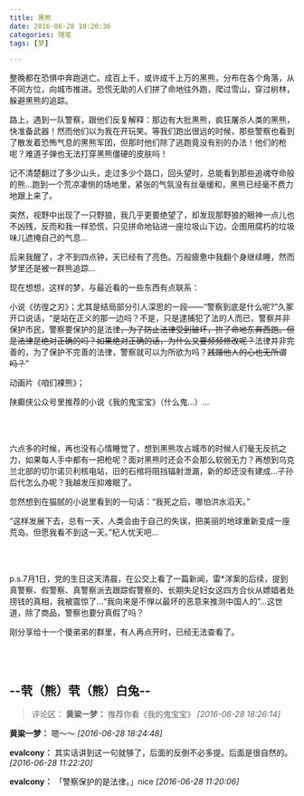 ```yaml
---
title: 黑熊
date: 2016-06-28 10:20:36
categories: 随笔
tags: [梦]

---
```

整晚都在恐惧中奔跑逃亡。成百上千，或许成千上万的黑熊，分布在各个角落，从不同方位，向城市推进。恐慌无助的人们拼了命地往外跑，爬过雪山，穿过树林，躲避黑熊的追踪。

路上，遇到一队警察，跟他们反复解释：那边有大批黑熊，疯狂屠杀人类的黑熊，快准备武器！然而他们以为我在开玩笑。等我们跑出很远的时候，那些警察也看到了散发着恐怖气息的黑熊军团，但那时他们除了逃跑竟没有别的办法！他们的枪呢？难道子弹也无法打穿黑熊僵硬的皮肤吗！

记不清楚翻过了多少山头，走过多少个路口，回头望时，总能看到那些追魂夺命般的熊...跑到一个荒凉凄恻的场地里，紧张的气氛没有丝毫缓和，黑熊已经毫不费力地跟上来了。

突然，视野中出现了一只野狼，我几乎更要绝望了，却发现那野狼的眼神一点儿也不凶残，反而和我一样恐慌，只见拼命地钻进一座垃圾山下边，企图用腐朽的垃圾味儿遮掩自己的气息...

后来我醒了，才不到四点钟，天已经有了亮色。万般疲惫中我翻个身继续睡，然而梦里还是被一群熊追踪...

现在想想，这样的梦，与最近看的一些东西有点联系：

小说《彷徨之刃》；尤其是结局部分引人深思的一段——“警察到底是什么呢?”久冢开口说话，“是站在正义的那一边吗？不是，只是逮捕犯了法的人而已，警察并非保护市民，警察要保护的是法律<span style="text-decoration:line-through;">，为了防止法律受到破坏，拚了命地东奔西跑。但是法律是绝对正确的吗？如果绝对正确的话，为什么又要频频修改呢？</span>法律并非完善的，为了保护不完善的法律，警察就可以为所欲为吗？<span style="text-decoration:line-through;">践踏他人的心也无所谓吗？</span>”

动画片《咱们裸熊》；

陕癫侠公众号里推荐的小说《我的鬼宝宝》（什么鬼...）...

<br /><br />

六点多的时候，再也没有心情睡觉了，想到黑熊攻占城市的时候人们毫无反抗之力，如果每人手中都有一把枪呢？面对黑熊时还会不会那么软弱无力？再想到乌克兰北部的切尔诺贝利核电站，旧的石棺将阻挡辐射泄漏，新的却还没有建成...子孙后代怎么办呢？我越发压抑难眠了。

忽然想到在猫腻的小说里看到的一句话：“我死之后，哪怕洪水滔天。”

“这样发展下去，总有一天，人类会由于自己的失误，把美丽的地球重新变成一座荒岛。但愿我看不到这一天。”杞人忧天吧...

<br /><br />

p.s.7月1日，党的生日这天清晨，在公交上看了一篇新闻，雷*洋案的后续，提到真警察、假警察、真警察派去跟踪假警察的、长期失足妇女这四方合伙从嫖娼者处捞钱的真相，我被震惊了...“我向来是不惮以最坏的恶意来推测中国人的”...这世道，除了商品，警察也要分真假了吗？

刚分享给十一个傻弟弟的群里，有人再点开时，已经无法查看了。

<br /><br />

--茕（熊）茕（熊）白兔--
---
>评论区：
>**黄粱一梦：** 推荐你看《我的鬼宝宝》  *[2016-06-28 18:26:14]*
>
**黄粱一梦：** 嗯～～  *[2016-06-28 18:24:48]*
>
**evalcony：** 其实话讲到这一句就够了，后面的反倒不必多提。后面是很自然的。  *[2016-06-28 11:22:20]*
>
**evalcony：** 「警察保护的是法律。」nice  *[2016-06-28 11:20:06]*
>
